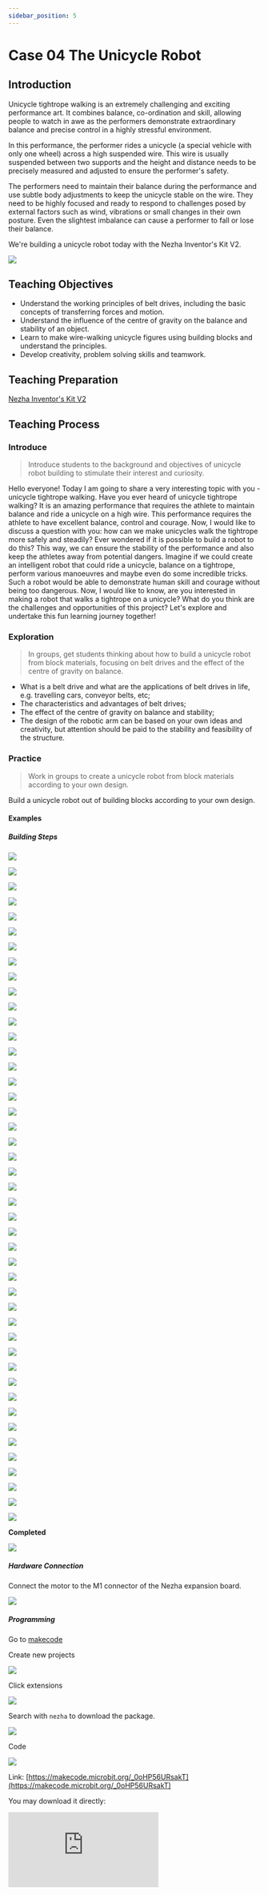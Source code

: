 ```yaml
---
sidebar_position: 5
---
```


# Case 04 The Unicycle Robot

## Introduction

Unicycle tightrope walking is an extremely challenging and exciting performance art. It combines balance, co-ordination and skill, allowing people to watch in awe as the performers demonstrate extraordinary balance and precise control in a highly stressful environment.

In this performance, the performer rides a unicycle (a special vehicle with only one wheel) across a high suspended wire. This wire is usually suspended between two supports and the height and distance needs to be precisely measured and adjusted to ensure the performer's safety.

The performers need to maintain their balance during the performance and use subtle body adjustments to keep the unicycle stable on the wire. They need to be highly focused and ready to respond to challenges posed by external factors such as wind, vibrations or small changes in their own posture. Even the slightest imbalance can cause a performer to fall or lose their balance.

We're building a unicycle robot today with the Nezha Inventor's Kit V2.

![](./images/nezha-inventors-kit-v2-case-04-01.png)

## Teaching Objectives

- Understand the working principles of belt drives, including the basic concepts of transferring forces and motion.
- Understand the influence of the centre of gravity on the balance and stability of an object.
- Learn to make wire-walking unicycle figures using building blocks and understand the principles.
- Develop creativity, problem solving skills and teamwork.

## Teaching Preparation

[Nezha Inventor's Kit V2](https://www.elecfreaks.com/nezha-inventor-s-kit-v2-for-micro-bit.html)


## Teaching Process

### Introduce

>Introduce students to the background and objectives of unicycle robot building to stimulate their interest and curiosity.

Hello everyone! Today I am going to share a very interesting topic with you - unicycle tightrope walking. Have you ever heard of unicycle tightrope walking? It is an amazing performance that requires the athlete to maintain balance and ride a unicycle on a high wire. This performance requires the athlete to have excellent balance, control and courage.
Now, I would like to discuss a question with you: how can we make unicycles walk the tightrope more safely and steadily? Ever wondered if it is possible to build a robot to do this? This way, we can ensure the stability of the performance and also keep the athletes away from potential dangers.
Imagine if we could create an intelligent robot that could ride a unicycle, balance on a tightrope, perform various manoeuvres and maybe even do some incredible tricks. Such a robot would be able to demonstrate human skill and courage without being too dangerous.
Now, I would like to know, are you interested in making a robot that walks a tightrope on a unicycle? What do you think are the challenges and opportunities of this project? Let's explore and undertake this fun learning journey together!

### Exploration

>In groups, get students thinking about how to build a unicycle robot from block materials, focusing on belt drives and the effect of the centre of gravity on balance.

- What is a belt drive and what are the applications of belt drives in life, e.g. travelling cars, conveyor belts, etc;
- The characteristics and advantages of belt drives;
- The effect of the centre of gravity on balance and stability;
- The design of the robotic arm can be based on your own ideas and creativity, but attention should be paid to the stability and feasibility of the structure.

### Practice

>Work in groups to create a unicycle robot from block materials according to your own design.

Build a unicycle robot out of building blocks according to your own design.



#### Examples 

##### Building Steps

![](./images/nezha-inventors-kit-v2-step-04-01.png)

![](./images/nezha-inventors-kit-v2-step-04-02.png)

![](./images/nezha-inventors-kit-v2-step-04-03.png)

![](./images/nezha-inventors-kit-v2-step-04-04.png)

![](./images/nezha-inventors-kit-v2-step-04-05.png)

![](./images/nezha-inventors-kit-v2-step-04-06.png)

![](./images/nezha-inventors-kit-v2-step-04-07.png)

![](./images/nezha-inventors-kit-v2-step-04-08.png)

![](./images/nezha-inventors-kit-v2-step-04-09.png)

![](./images/nezha-inventors-kit-v2-step-04-10.png)

![](./images/nezha-inventors-kit-v2-step-04-11.png)

![](./images/nezha-inventors-kit-v2-step-04-12.png)

![](./images/nezha-inventors-kit-v2-step-04-13.png)

![](./images/nezha-inventors-kit-v2-step-04-14.png)

![](./images/nezha-inventors-kit-v2-step-04-15.png)

![](./images/nezha-inventors-kit-v2-step-04-16.png)

![](./images/nezha-inventors-kit-v2-step-04-17.png)

![](./images/nezha-inventors-kit-v2-step-04-18.png)

![](./images/nezha-inventors-kit-v2-step-04-19.png)

![](./images/nezha-inventors-kit-v2-step-04-20.png)

![](./images/nezha-inventors-kit-v2-step-04-21.png)

![](./images/nezha-inventors-kit-v2-step-04-22.png)

![](./images/nezha-inventors-kit-v2-step-04-23.png)

![](./images/nezha-inventors-kit-v2-step-04-24.png)

![](./images/nezha-inventors-kit-v2-step-04-25.png)

![](./images/nezha-inventors-kit-v2-step-04-26.png)

![](./images/nezha-inventors-kit-v2-step-04-27.png)

![](./images/nezha-inventors-kit-v2-step-04-28.png)

![](./images/nezha-inventors-kit-v2-step-04-29.png)

![](./images/nezha-inventors-kit-v2-step-04-30.png)

![](./images/nezha-inventors-kit-v2-step-04-31.png)

![](./images/nezha-inventors-kit-v2-step-04-32.png)

![](./images/nezha-inventors-kit-v2-step-04-33.png)

![](./images/nezha-inventors-kit-v2-step-04-34.png)

![](./images/nezha-inventors-kit-v2-step-04-35.png)

![](./images/nezha-inventors-kit-v2-step-04-36.png)

![](./images/nezha-inventors-kit-v2-step-04-37.png)

![](./images/nezha-inventors-kit-v2-step-04-38.png)

![](./images/nezha-inventors-kit-v2-step-04-39.png)

![](./images/nezha-inventors-kit-v2-step-04-40.png)

![](./images/nezha-inventors-kit-v2-step-04-41.png)

![](./images/nezha-inventors-kit-v2-step-04-42.png)

![](./images/nezha-inventors-kit-v2-step-04-43.png)

![](./images/nezha-inventors-kit-v2-step-04-44.png)

![](./images/nezha-inventors-kit-v2-step-04-45.png)

**Completed**

![](./images/nezha-inventors-kit-v2-case-04-01.png)

##### Hardware Connection

Connect the motor to the M1 connector of the Nezha expansion board.

![](./images/nezha-inventors-kit-v2-case-07-02.png)

##### Programming

Go to [makecode](https://makecode.microbit.org/#)

Create new projects

![](./images/nezha-inventors-kit-v2-case-19-03.png)

Click extensions

![](./images/nezha-inventors-kit-v2-case-19-04.png)



Search with `nezha` to download the package. 

![](./images/nezha-inventors-kit-v2-case-19-06.png)

Code

![](./images/nezha-inventors-kit-v2-case-04-07.png)


Link: [https://makecode.microbit.org/_0oHP56URsakT](https://makecode.microbit.org/_0oHP56URsakT)

You may download it directly:

<div
    style={{
        position: 'relative',
        paddingBottom: '60%',
        overflow: 'hidden',
    }}
>
    <iframe
        src="https://makecode.microbit.org/_0oHP56URsakT"
        frameborder="0"
        sandbox="allow-popups allow-forms allow-scripts allow-same-origin"
        style={{
            position: 'absolute',
            width: '100%',
            height: '100%',
        }}
    />
</div>


### Demonstration

>Present in groups and have each group's robot start walking the tightrope and compare the results and effectiveness of each group.

#### Result


Press the A button on the micro:bit to start the robot riding, press the B button on the micro:bit to stop the robot riding.

![](./images/nezha-inventors-kit-v2-case-04.gif)

###  Reflection

>Share in groups so that students in each group can share their production process and insights, summarise the problems and solutions they encountered, and evaluate their strengths and weaknesses.
